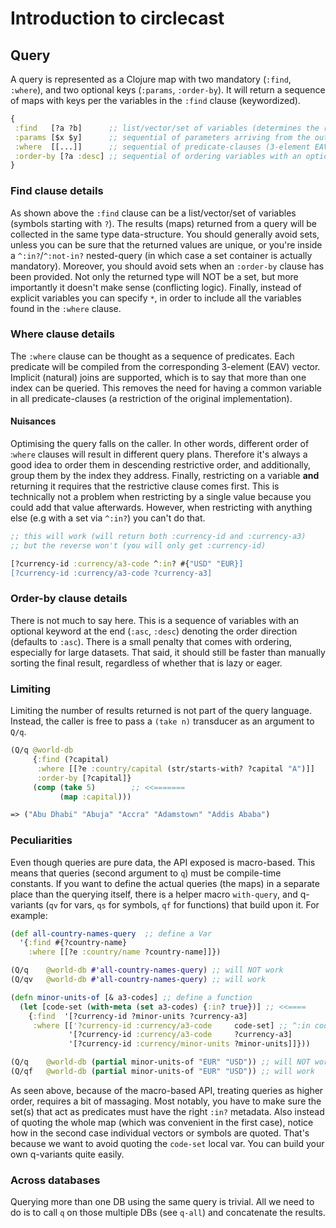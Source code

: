 # Introduction to circlecast


## Query
A query is represented as a Clojure map with two mandatory (`:find`, `:where`), and two optional keys (`:params`, `:order-by`).
It will return a sequence of maps with keys per the variables in the `:find` clause (keywordized). 

```clj
{
 :find   [?a ?b]      ;; list/vector/set of variables (determines the returned data-structure)
 :params [$x $y]      ;; sequential of parameters arriving from the outside world
 :where  [[...]]      ;; sequential of predicate-clauses (3-element EAV vector) to be AND-ed - a map is interpreted as a (nested) query 
 :order-by [?a :desc] ;; sequential of ordering variables with an optional keyword at the end denoting direction)
}
``` 

### Find clause details
As shown above the `:find` clause can be a list/vector/set of variables (symbols starting with `?`). 
The results (maps) returned from a query will be collected in the same type data-structure. 
You should generally avoid sets, unless you can be sure that the returned values are unique, or
you're inside a `^:in?`/`^:not-in?` nested-query (in which case a set container is actually mandatory). 
Moreover, you should avoid sets when an `:order-by` clause has been provided. Not only the returned type will NOT be a set, 
but more importantly it doesn't make sense (conflicting logic). Finally, instead of explicit variables you can specify `*`,
in order to include all the variables found in the `:where` clause. 


### Where clause details
The `:where` clause can be thought as a sequence of predicates. Each predicate will be compiled from the corresponding 
3-element (EAV) vector. Implicit (natural) joins are supported, which is to say that more than one index can be queried.
This removes the need for having a common variable in all predicate-clauses (a restriction of the original implementation).

 
#### Nuisances
Optimising the query falls on the caller. In other words, different order of :`where` clauses will result in different query plans.
Therefore it's always a good idea to order them in descending restrictive order, and additionally, group them by the index they address.
Finally, restricting on a variable **and** returning it requires that the restrictive clause comes first. 
This is technically not a problem when restricting by a single value because you could add that value afterwards. 
However, when restricting with anything else (e.g with a set via `^:in?`) you can't do that.

```clj
;; this will work (will return both :currency-id and :currency-a3)
;; but the reverse won't (you will only get :currency-id)

[?currency-id :currency/a3-code ^:in? #{"USD" "EUR}]
[?currency-id :currency/a3-code ?currency-a3]
```

### Order-by clause details
There is not much to say here. This is a sequence of variables with an optional keyword at the end (`:asc`, `:desc`) 
denoting the order direction (defaults to `:asc`). There is a small penalty that comes with ordering, especially for large datasets. 
That said, it should still be faster than manually sorting the final result, regardless of whether that is lazy or eager.

### Limiting
Limiting the number of results returned is not part of the query language. 
Instead, the caller is free to pass a `(take n)` transducer as an argument to `Q/q`.

```clj
(Q/q @world-db
     {:find (?capital)
      :where [[?e :country/capital (str/starts-with? ?capital "A")]]
      :order-by [?capital]}
     (comp (take 5)        ;; <<=======
           (map :capital)))

=> ("Abu Dhabi" "Abuja" "Accra" "Adamstown" "Addis Ababa")
```


### Peculiarities 
Even though queries are pure data, the API exposed is macro-based. This means that queries (second argument to `q`) must be compile-time constants.
If you want to define the actual queries (the maps) in a separate place than the querying itself, there is a helper macro `with-query`, 
and q-variants (`qv` for vars, `qs` for symbols, `qf` for functions) that build upon it. 
For example:

```clj
(def all-country-names-query  ;; define a Var
  '{:find #{?country-name}
    :where [[?e :country/name ?country-name]]})

(Q/q    @world-db #'all-country-names-query) ;; will NOT work
(Q/qv   @world-db #'all-country-names-query) ;; will work

(defn minor-units-of [& a3-codes] ;; define a function
  (let [code-set (with-meta (set a3-codes) {:in? true})] ;; <<====
    {:find  '[?currency-id ?minor-units ?currency-a3]
     :where [['?currency-id :currency/a3-code     code-set] ;; ^:in code-set
             '[?currency-id :currency/a3-code     ?currency-a3]
             '[?currency-id :currency/minor-units ?minor-units]]}))

(Q/q    @world-db (partial minor-units-of "EUR" "USD")) ;; will NOT work
(Q/qf   @world-db (partial minor-units-of "EUR" "USD")) ;; will work

```
As seen above, because of the macro-based API, treating queries as higher order, requires a bit of massaging.
Most notably, you have to make sure the set(s) that act as predicates must have the right `:in?` metadata.
Also instead of quoting the whole map (which was convenient in the first case), notice how in the second case 
individual vectors or symbols are quoted. That's because we want to avoid quoting the `code-set` local var. 
You can build your own q-variants quite easily.

### Across databases

Querying more than one DB using the same query is trivial. All we need to do is to call `q` on those multiple DBs 
(see `q-all`) and concatenate the results.


